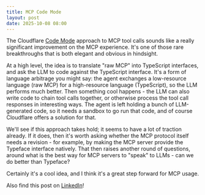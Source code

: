 ```yaml
---
title: MCP Code Mode
layout: post 
date: 2025-10-08 08:00
---
```


The Cloudflare [Code Mode](https://blog.cloudflare.com/code-mode/) approach to MCP tool calls sounds like a really significant improvement on the MCP experience. It's one of those rare breakthroughs that is both elegant and obvious in hindsight.

At a high level, the idea is to translate "raw MCP" into TypeScript interfaces, and ask the LLM to code against the TypeScript interface. It's a form of language arbitrage you might say: the agent exchanges a low-resource language (raw MCP) for a high-resource language (TypeScript), so the LLM performs much better. Then something cool happens - the LLM can also write code to chain tool calls together, or otherwise process the tool call responses in interesting ways. The agent is left holding a bunch of LLM-generated code, so it needs a sandbox to go run that code, and of course Cloudflare offers a solution for that.

We'll see if this approach takes hold; it seems to have a lot of traction already. If it does, then it's worth asking whether the MCP protocol itself needs a revision - for example, by making the MCP server provide the Typeface interface natively. That then raises another round of questions, around what is the best way for MCP servers to "speak" to LLMs - can we do better than Typeface?

Certainly it's a cool idea, and I think it's a great step forward for MCP usage.

Also find this post on [LinkedIn](https://www.linkedin.com/posts/shaisachs_code-mode-the-better-way-to-use-mcp-activity-7381659678008565760-okCd)!